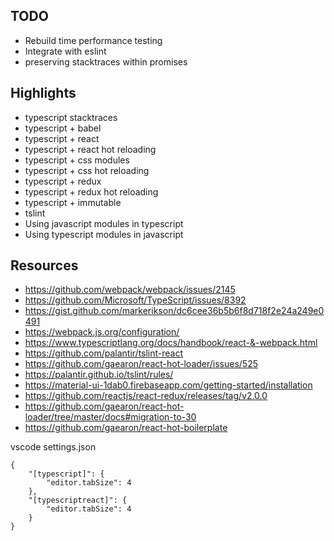 TODO
--- 
- Rebuild time performance testing
- Integrate with eslint
- preserving stacktraces within promises

Highlights
---
- typescript stacktraces
- typescript + babel
- typescript + react 
- typescript + react hot reloading 
- typescript + css modules
- typescript + css hot reloading 
- typescript + redux 
- typescript + redux hot reloading 
- typescript + immutable
- tslint
- Using javascript modules in typescript
- Using typescript modules in javascript

Resources
---
- https://github.com/webpack/webpack/issues/2145
- https://github.com/Microsoft/TypeScript/issues/8392
- https://gist.github.com/markerikson/dc6cee36b5b6f8d718f2e24a249e0491
- https://webpack.js.org/configuration/
- https://www.typescriptlang.org/docs/handbook/react-&-webpack.html
- https://github.com/palantir/tslint-react
- https://github.com/gaearon/react-hot-loader/issues/525
- https://palantir.github.io/tslint/rules/
- https://material-ui-1dab0.firebaseapp.com/getting-started/installation
- https://github.com/reactjs/react-redux/releases/tag/v2.0.0
- https://github.com/gaearon/react-hot-loader/tree/master/docs#migration-to-30
- https://github.com/gaearon/react-hot-boilerplate

vscode settings.json

```
{
    "[typescript]": {
        "editor.tabSize": 4
    },
    "[typescriptreact]": {
        "editor.tabSize": 4
    }
}
```